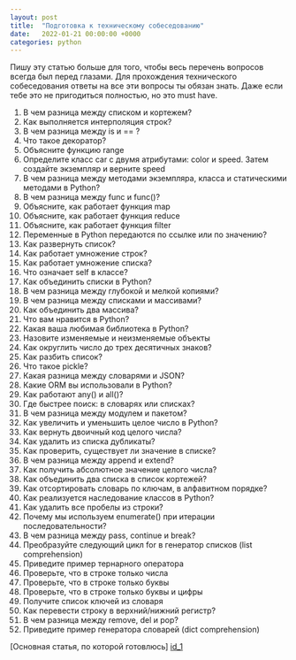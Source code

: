 ```yaml
---
layout: post
title:  "Подготовка к техническому собеседованию"
date:   2022-01-21 00:00:00 +0000
categories: python
---
```

[id_1]: https://habr.com/ru/company/vk/blog/506824/

Пишу эту статью больше для того, чтобы весь перечень вопросов всегда был перед глазами.
Для прохождения технического собеседования ответы на все эти вопросы ты обязан знать.
Даже если тебе это не пригодиться полностью, но это must have.

1. В чем разница между списком и кортежем?
2. Как выполняется интерполяция строк?
3. В чем разница между is и == ?
4. Что такое декоратор?
5. Объясните функцию range
6. Определите класс car с двумя атрибутами: color и speed. Затем создайте экземпляр и верните speed
7. В чем разница между методами экземпляра, класса и статическими методами в Python?
8. В чем разница между func и func()?
9. Объясните, как работает функция map
10. Объясните, как работает функция reduce
11. Объясните, как работает функция filter
12. Переменные в Python передаются по ссылке или по значению?
13. Как развернуть список?
14. Как работает умножение строк?
15. Как работает умножение списка?
16. Что означает self в классе?
17. Как объединить списки в Python?
18. В чем разница между глубокой и мелкой копиями?
19. В чем разница между списками и массивами?
20. Как объединить два массива?
21. Что вам нравится в Python?
22. Какая ваша любимая библиотека в Python?
23. Назовите изменяемые и неизменяемые объекты
24. Как округлить число до трех десятичных знаков?
25. Как разбить список?
26. Что такое pickle?
27. Какая разница между словарями и JSON?
28. Какие ORM вы использовали в Python?
29. Как работают any() и all()?
30. Где быстрее поиск: в словарях или списках?
31. В чем разница между модулем и пакетом?
32. Как увеличить и уменьшить целое число в Python?
33. Как вернуть двоичный код целого числа?
34. Как удалить из списка дубликаты?
35. Как проверить, существует ли значение в списке?
36. В чем разница между append и extend?
37. Как получить абсолютное значение целого числа?
38. Как объединить два списка в список кортежей?
39. Как отсортировать словарь по ключам, в алфавитном порядке?
40. Как реализуется наследование классов в Python?
41. Как удалить все пробелы из строки?
42. Почему мы используем enumerate() при итерации последовательности?
43. В чем разница между pass, continue и break?
44. Преобразуйте следующий цикл for в генератор списков (list comprehension)
45. Приведите пример тернарного оператора
46. Проверьте, что в строке только числа
47. Проверьте, что в строке только буквы
48. Проверьте, что в строке только буквы и цифры
49. Получите список ключей из словаря
50. Как перевести строку в верхний/нижний регистр?
51. В чем разница между remove, del и pop?
52. Приведите пример генератора словарей (dict comprehension)

[Основная статья, по которой готовлюсь] [id_1]






